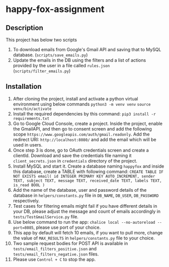 # happy-fox-assignment

## Description

This project has below two scripts 
  1. To download emails from Google's Gmail API and saving that to MySQL database. (`scripts/save_emails.py`)
  2. Update the emails in the DB using the filters and a list of actions provided by the user in a file called `rules.json` (`scripts/filter_emails.py`)

## Installation

  1. After cloning the project, install and activate a python virtual environment using below commands
       `python3 -m venv venv`
       `source venv/bin/activate`
  2. Install the required dependencies by this command: `pip3 install -r requirements.txt`
  3. Go to Google Cloud Console, create a project. Inside the project, enable the GmailAPI, and then go to consent screen and add the following scope
       `https://www.googleapis.com/auth/gmail.readonly`. Add the redirect URI: `http://localhost:8080/` and add the email which will be used in users.
  4. Once step 3 is done, go to OAuth credentials screen and create a clientId. Download and save the credentials file naming it `client_secrets.json` in `credentials` directory of the project.
  5. Install MySQL and start it. Create a database naming `happyfox` and inside this database, create a TABLE with following command:
       `CREATE TABLE IF NOT EXISTS email(
            id INTEGER PRIMARY KEY AUTO_INCREMENT,
            sender TEXT,
            subject TEXT,
            message TEXT,
            received_date TEXT,
            labels TEXT,
            is_read BOOL
        )`
  6. Add the name of the database, user and password details of the database in `helpers/constants.py` file in `DB_NAME`, `DB_USER`, `DB_PASSWORD` respectively.
  7. Test cases for filtering emails might fail if you have different details in your DB, please adjust the message and count of emails accordingly in `tests/TestGmailService.py` file.
  8. Use below command to run the app: `chalice local --no-autoreload --port=8085`, please use port of your choice.
  9. This app by default will fetch 10 emails, if you want to pull more, change the value of `MAX_RESULTS` in `helpers/constants.py` file to your choice.
  10. Two sample request bodies for POST API is available in `tests/email_filters_positive.json` and `tests/email_filters_negative.json` files.
  11. Please use `Control + C` to stop the app.
